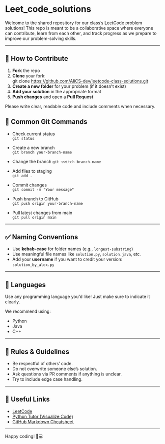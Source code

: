 # Leet_code_solutions

Welcome to the shared repository for our class’s LeetCode problem solutions! This repo is meant to be a collaborative space where everyone can contribute, learn from each other, and track progress as we prepare to improve our problem-solving skills.

---

## 🧠 How to Contribute

1. **Fork** the repo
2. **Clone** your fork:  
   git clone https://github.com/AliCS-dev/leetcode-class-solutions.git
3. **Create a new folder** for your problem (if it doesn't exist)
4. **Add your solution** in the appropriate format
5. **Push changes** and open a **Pull Request**

Please write clear, readable code and include comments when necessary.

## 🧵 Common Git Commands

- Check current status  
  `git status`

- Create a new branch  
  `git branch your-branch-name`

- Change the branch
  `git switch branch-name`

- Add files to staging  
  `git add .`

- Commit changes  
  `git commit -m "Your message"`

- Push branch to GitHub  
  `git push origin your-branch-name`

- Pull latest changes from main  
  `git pull origin main`

---

## ✅ Naming Conventions

- Use **kebab-case** for folder names (e.g., `longest-substring`)
- Use meaningful file names like `solution.py`, `solution.java`, etc.
- Add your **username** if you want to credit your version: `solution_by_alex.py`

---

## 🧪 Languages

Use any programming language you'd like! Just make sure to indicate it clearly.

We recommend using:

- Python
- Java
- C++

---

## 📌 Rules & Guidelines

- Be respectful of others’ code.
- Do not overwrite someone else’s solution.
- Ask questions via PR comments if anything is unclear.
- Try to include edge case handling.

---

## 🔗 Useful Links

- [LeetCode](https://leetcode.com/)
- [Python Tutor (Visualize Code)](https://pythontutor.com/)
- [GitHub Markdown Cheatsheet](https://guides.github.com/pdfs/markdown-cheatsheet-online.pdf)

---

Happy coding! 🧠💻
